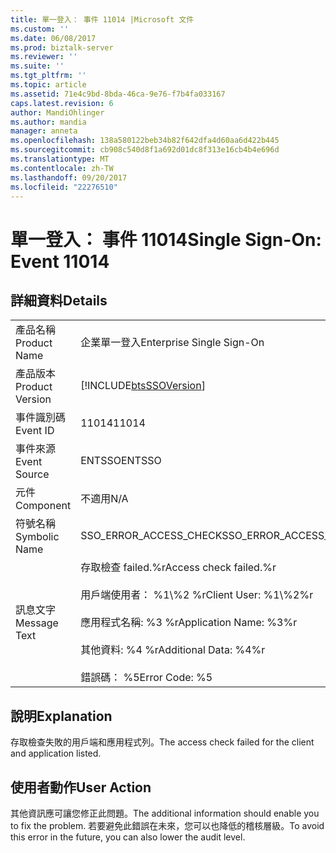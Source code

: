 ```yaml
---
title: 單一登入： 事件 11014 |Microsoft 文件
ms.custom: ''
ms.date: 06/08/2017
ms.prod: biztalk-server
ms.reviewer: ''
ms.suite: ''
ms.tgt_pltfrm: ''
ms.topic: article
ms.assetid: 71e4c9bd-8bda-46ca-9e76-f7b4fa033167
caps.latest.revision: 6
author: MandiOhlinger
ms.author: mandia
manager: anneta
ms.openlocfilehash: 138a580122beb34b82f642dfa4d60aa6d422b445
ms.sourcegitcommit: cb908c540d8f1a692d01dc8f313e16cb4b4e696d
ms.translationtype: MT
ms.contentlocale: zh-TW
ms.lasthandoff: 09/20/2017
ms.locfileid: "22276510"
---
```

# <a name="single-sign-on-event-11014"></a><span data-ttu-id="739fe-102">單一登入： 事件 11014</span><span class="sxs-lookup"><span data-stu-id="739fe-102">Single Sign-On: Event 11014</span></span>
## <a name="details"></a><span data-ttu-id="739fe-103">詳細資料</span><span class="sxs-lookup"><span data-stu-id="739fe-103">Details</span></span>  
  
|||  
|-|-|  
|<span data-ttu-id="739fe-104">產品名稱</span><span class="sxs-lookup"><span data-stu-id="739fe-104">Product Name</span></span>|<span data-ttu-id="739fe-105">企業單一登入</span><span class="sxs-lookup"><span data-stu-id="739fe-105">Enterprise Single Sign-On</span></span>|  
|<span data-ttu-id="739fe-106">產品版本</span><span class="sxs-lookup"><span data-stu-id="739fe-106">Product Version</span></span>|[!INCLUDE[btsSSOVersion](../includes/btsssoversion-md.md)]|  
|<span data-ttu-id="739fe-107">事件識別碼</span><span class="sxs-lookup"><span data-stu-id="739fe-107">Event ID</span></span>|<span data-ttu-id="739fe-108">11014</span><span class="sxs-lookup"><span data-stu-id="739fe-108">11014</span></span>|  
|<span data-ttu-id="739fe-109">事件來源</span><span class="sxs-lookup"><span data-stu-id="739fe-109">Event Source</span></span>|<span data-ttu-id="739fe-110">ENTSSO</span><span class="sxs-lookup"><span data-stu-id="739fe-110">ENTSSO</span></span>|  
|<span data-ttu-id="739fe-111">元件</span><span class="sxs-lookup"><span data-stu-id="739fe-111">Component</span></span>|<span data-ttu-id="739fe-112">不適用</span><span class="sxs-lookup"><span data-stu-id="739fe-112">N/A</span></span>|  
|<span data-ttu-id="739fe-113">符號名稱</span><span class="sxs-lookup"><span data-stu-id="739fe-113">Symbolic Name</span></span>|<span data-ttu-id="739fe-114">SSO_ERROR_ACCESS_CHECK</span><span class="sxs-lookup"><span data-stu-id="739fe-114">SSO_ERROR_ACCESS_CHECK</span></span>|  
|<span data-ttu-id="739fe-115">訊息文字</span><span class="sxs-lookup"><span data-stu-id="739fe-115">Message Text</span></span>|<span data-ttu-id="739fe-116">存取檢查 failed.%r</span><span class="sxs-lookup"><span data-stu-id="739fe-116">Access check failed.%r</span></span><br /><br /> <span data-ttu-id="739fe-117">用戶端使用者： %1\\%2 %r</span><span class="sxs-lookup"><span data-stu-id="739fe-117">Client User: %1\\%2%r</span></span><br /><br /> <span data-ttu-id="739fe-118">應用程式名稱: %3 %r</span><span class="sxs-lookup"><span data-stu-id="739fe-118">Application Name: %3%r</span></span><br /><br /> <span data-ttu-id="739fe-119">其他資料: %4 %r</span><span class="sxs-lookup"><span data-stu-id="739fe-119">Additional Data: %4%r</span></span><br /><br /> <span data-ttu-id="739fe-120">錯誤碼： %5</span><span class="sxs-lookup"><span data-stu-id="739fe-120">Error Code: %5</span></span>|  
  
## <a name="explanation"></a><span data-ttu-id="739fe-121">說明</span><span class="sxs-lookup"><span data-stu-id="739fe-121">Explanation</span></span>  
 <span data-ttu-id="739fe-122">存取檢查失敗的用戶端和應用程式列。</span><span class="sxs-lookup"><span data-stu-id="739fe-122">The access check failed for the client and application listed.</span></span>  
  
## <a name="user-action"></a><span data-ttu-id="739fe-123">使用者動作</span><span class="sxs-lookup"><span data-stu-id="739fe-123">User Action</span></span>  
 <span data-ttu-id="739fe-124">其他資訊應可讓您修正此問題。</span><span class="sxs-lookup"><span data-stu-id="739fe-124">The additional information should enable you to fix the problem.</span></span> <span data-ttu-id="739fe-125">若要避免此錯誤在未來，您可以也降低的稽核層級。</span><span class="sxs-lookup"><span data-stu-id="739fe-125">To avoid this error in the future, you can also lower the audit level.</span></span>